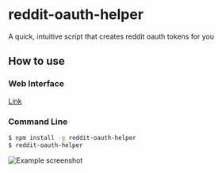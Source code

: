 # reddit-oauth-helper

A quick, intuitive script that creates reddit oauth tokens for you

## How to use

### Web Interface

[Link](https://not-an-aardvark.github.io/reddit-oauth-helper)

### Command Line

```bash
$ npm install -g reddit-oauth-helper
$ reddit-oauth-helper
```

![Example screenshot](https://i.gyazo.com/3218c6d5744909822ddec0b02eb5e74c.png)
